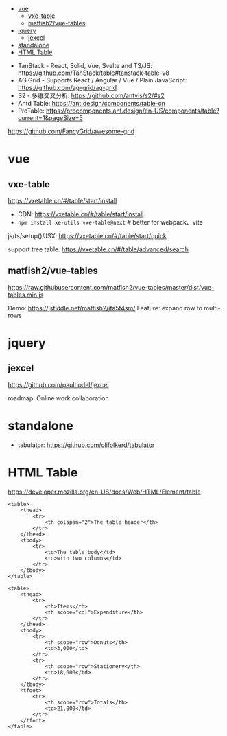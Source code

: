 <!-- TOC -->

- [vue](#vue)
  - [vxe-table](#vxe-table)
  - [matfish2/vue-tables](#matfish2vue-tables)
- [jquery](#jquery)
  - [jexcel](#jexcel)
- [standalone](#standalone)
- [HTML Table](#html-table)

<!-- /TOC -->

- TanStack - React, Solid, Vue, Svelte and TS/JS: https://github.com/TanStack/table#tanstack-table-v8
- AG Grid - Supports React / Angular / Vue / Plain JavaScript: https://github.com/ag-grid/ag-grid
- S2 - 多维交叉分析: https://github.com/antvis/s2/#s2
- Antd Table: https://ant.design/components/table-cn
- ProTable: https://procomponents.ant.design/en-US/components/table?current=1&pageSize=5

https://github.com/FancyGrid/awesome-grid

# vue
## vxe-table
https://vxetable.cn/#/table/start/install

- CDN: https://vxetable.cn/#/table/start/install
- `npm install xe-utils vxe-table@next` # better for webpack、vite

js/ts/setup()/JSX: https://vxetable.cn/#/table/start/quick

support tree table: https://vxetable.cn/#/table/advanced/search

## matfish2/vue-tables
https://raw.githubusercontent.com/matfish2/vue-tables/master/dist/vue-tables.min.js

Demo: https://jsfiddle.net/matfish2/jfa5t4sm/
Feature: expand row to multi-rows

# jquery
## jexcel
https://github.com/paulhodel/jexcel

roadmap: Online work collaboration

# standalone
- tabulator: https://github.com/olifolkerd/tabulator  

# HTML Table
https://developer.mozilla.org/en-US/docs/Web/HTML/Element/table

    <table>
        <thead>
            <tr>
                <th colspan="2">The table header</th>
            </tr>
        </thead>
        <tbody>
            <tr>
                <td>The table body</td>
                <td>with two columns</td>
            </tr>
        </tbody>
    </table>

    <table>
        <thead>
            <tr>
                <th>Items</th>
                <th scope="col">Expenditure</th>
            </tr>
        </thead>
        <tbody>
            <tr>
                <th scope="row">Donuts</th>
                <td>3,000</td>
            </tr>
            <tr>
                <th scope="row">Stationery</th>
                <td>18,000</td>
            </tr>
        </tbody>
        <tfoot>
            <tr>
                <th scope="row">Totals</th>
                <td>21,000</td>
            </tr>
        </tfoot>
    </table>